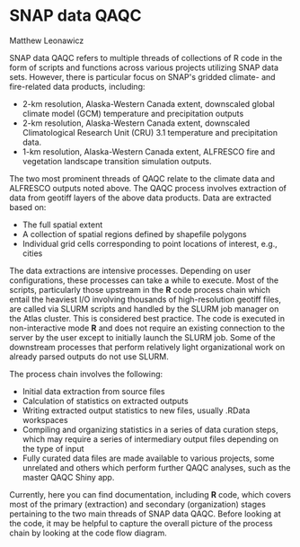 # SNAP data QAQC
Matthew Leonawicz  

SNAP data QAQC refers to multiple threads of collections of R code in the form of scripts and functions across various projects utilizing SNAP data sets.
However, there is particular focus on SNAP's gridded climate- and fire-related data products, including:

* 2-km resolution, Alaska-Western Canada extent, downscaled global climate model (GCM) temperature and precipitation outputs
* 2-km resolution, Alaska-Western Canada extent, downscaled Climatological Research Unit (CRU) 3.1 temperature and precipitation data.
* 1-km resolution, Alaska-Western Canada extent, ALFRESCO fire and vegetation landscape transition simulation outputs.

The two most prominent threads of QAQC relate to the climate data and ALFRESCO outputs noted above.
The QAQC process involves extraction of data from geotiff layers of the above data products.
Data are extracted based on:

* The full spatial extent
* A collection of spatial regions defined by shapefile polygons
* Individual grid cells corresponding to point locations of interest, e.g., cities

The data extractions are intensive processes.
Depending on user configurations, these processes can take a while to execute.
Most of the scripts, particularly those upstream in the **R** code process chain which entail the heaviest I/O involving thousands of high-resolution geotiff files,
are called via SLURM scripts and handled by the SLURM job manager on the Atlas cluster.
This is considered best practice.
The code is executed in non-interactive mode **R** and does not require an existing connection to the server by the user except to initially launch the SLURM job.
Some of the downstream processes that perform relatively light organizational work on already parsed outputs do not use SLURM.

The process chain involves the following:

* Initial data extraction from source files
* Calculation of statistics on extracted outputs
* Writing extracted output statistics to new files, usually .RData workspaces
* Compiling and organizing statistics in a series of data curation steps, which may require a series of intermediary output files depending on the type of input
* Fully curated data files are made available to various projects, some unrelated and others which perform further QAQC analyses, such as the master QAQC Shiny app.

Currently, here you can find documentation, including **R** code, which covers most of the primary (extraction) and secondary (organization) stages pertaining to the two main threads of SNAP data QAQC.
Before looking at the code, it may be helpful to capture the overall picture of the process chain by looking at the code flow diagram.
